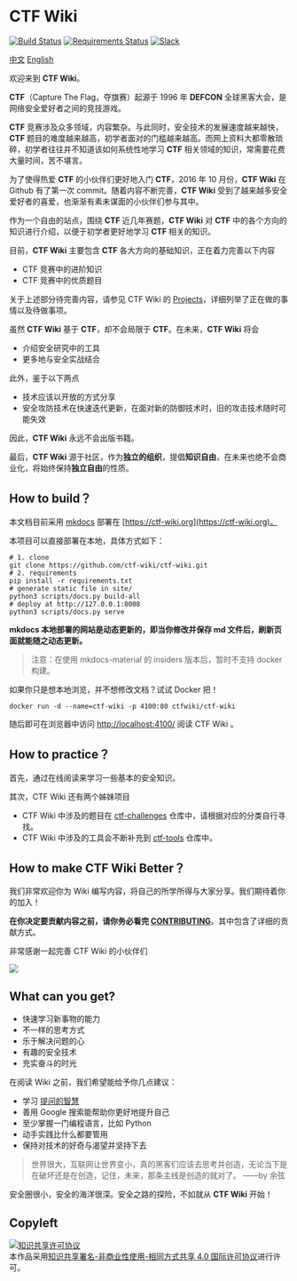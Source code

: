 # CTF Wiki

[![Build Status](https://travis-ci.org/ctf-wiki/ctf-wiki.svg?branch=master)](https://travis-ci.org/ctf-wiki/ctf-wiki)
[![Requirements Status](https://requires.io/github/ctf-wiki/ctf-wiki/requirements.svg?branch=master)](https://requires.io/github/ctf-wiki/ctf-wiki/requirements/?branch=master)
[![Slack](https://img.shields.io/badge/slack-join%20chat-brightgreen.svg)](https://join.slack.com/t/ctf-wiki/shared_invite/enQtNTkwNDg5NDUzNzAzLTQ3YTliNzI5OGNhM2NmNzI3NTU0YWRlNWFkY2EzYTExN2Y3ZjRkNzYzYmRhNDNlYmY5YTVmNjNhYjliZDgyNTY)

[中文](./README-zh_CN.md)  [English](./README.md)

欢迎来到 **CTF Wiki**。

**CTF**（Capture The Flag，夺旗赛）起源于 1996 年 **DEFCON** 全球黑客大会，是网络安全爱好者之间的竞技游戏。

**CTF** 竞赛涉及众多领域，内容繁杂。与此同时，安全技术的发展速度越来越快，**CTF** 题目的难度越来越高，初学者面对的门槛越来越高。而网上资料大都零散琐碎，初学者往往并不知道该如何系统性地学习 **CTF** 相关领域的知识，常需要花费大量时间，苦不堪言。

为了使得热爱 **CTF** 的小伙伴们更好地入门 **CTF**，2016 年 10 月份，**CTF Wiki** 在 Github 有了第一次 commit。随着内容不断完善，**CTF Wiki** 受到了越来越多安全爱好者的喜爱，也渐渐有素未谋面的小伙伴们参与其中。 

作为一个自由的站点，围绕 **CTF** 近几年赛题，**CTF Wiki** 对 **CTF** 中的各个方向的知识进行介绍，以便于初学者更好地学习 **CTF** 相关的知识。

目前，**CTF Wiki** 主要包含 **CTF** 各大方向的基础知识，正在着力完善以下内容

- CTF 竞赛中的进阶知识
- CTF 竞赛中的优质题目

关于上述部分待完善内容，请参见 CTF Wiki 的 [Projects](https://github.com/ctf-wiki/ctf-wiki/projects)，详细列举了正在做的事情以及待做事项。

虽然 **CTF Wiki** 基于 **CTF**，却不会局限于 **CTF**。在未来，**CTF Wiki** 将会

- 介绍安全研究中的工具
- 更多地与安全实战结合

此外，鉴于以下两点

- 技术应该以开放的方式分享
- 安全攻防技术在快速迭代更新，在面对新的防御技术时，旧的攻击技术随时可能失效

因此，**CTF Wiki** 永远不会出版书籍。

最后，**CTF Wiki** 源于社区，作为**独立的组织**，提倡**知识自由**，在未来也绝不会商业化，将始终保持**独立自由**的性质。

## How to build？

本文档目前采用 [mkdocs](https://github.com/mkdocs/mkdocs) 部署在 [https://ctf-wiki.org](https://ctf-wiki.org)。

本项目可以直接部署在本地，具体方式如下：

```shell
# 1. clone
git clone https://github.com/ctf-wiki/ctf-wiki.git
# 2. requirements
pip install -r requirements.txt
# generate static file in site/
python3 scripts/docs.py build-all
# deploy at http://127.0.0.1:8008
python3 scripts/docs.py serve
```

**mkdocs 本地部署的网站是动态更新的，即当你修改并保存 md 文件后，刷新页面就能随之动态更新。**

> 注意：在使用 mkdocs-material 的 insiders 版本后，暂时不支持 docker 构建。

如果你只是想本地浏览，并不想修改文档？试试 Docker 把！

```
docker run -d --name=ctf-wiki -p 4100:80 ctfwiki/ctf-wiki
```
随后即可在浏览器中访问 [http://localhost:4100/](http://localhost:4100/) 阅读 CTF Wiki 。

## How to practice？

首先，通过在线阅读来学习一些基本的安全知识。

其次，CTF Wiki 还有两个姊妹项目

- CTF Wiki 中涉及的题目在 [ctf-challenges](https://github.com/ctf-wiki/ctf-challenges) 仓库中，请根据对应的分类自行寻找。
- CTF Wiki 中涉及的工具会不断补充到 [ctf-tools](https://github.com/ctf-wiki/ctf-tools) 仓库中。

## How to make CTF Wiki Better？

我们非常欢迎你为 Wiki 编写内容，将自己的所学所得与大家分享。我们期待着你的加入！

**在你决定要贡献内容之前，请你务必看完 [CONTRIBUTING](https://ctf-wiki.org/en/contribute/before-contributing/)**。其中包含了详细的贡献方式。 

非常感谢一起完善 CTF Wiki 的小伙伴们

<a href="https://github.com/ctf-wiki/ctf-wiki/graphs/contributors"><img src="https://contrib.rocks/image?repo=ctf-wiki/ctf-wiki" /></a>

## What can you get?

- 快速学习新事物的能力
- 不一样的思考方式
- 乐于解决问题的心
- 有趣的安全技术
- 充实奋斗的时光

在阅读 Wiki 之前，我们希望能给予你几点建议：

- 学习 [提问的智慧](https://github.com/ryanhanwu/How-To-Ask-Questions-The-Smart-Way)
- 善用 Google 搜索能帮助你更好地提升自己
- 至少掌握一门编程语言，比如 Python
- 动手实践比什么都要管用
- 保持对技术的好奇与渴望并坚持下去

> 世界很大，互联网让世界变小，真的黑客们应该去思考并创造，无论当下是在破坏还是在创造，记住，未来，那条主线是创造的就对了。 ——by 余弦

安全圈很小，安全的海洋很深。安全之路的探险，不如就从 **CTF Wiki** 开始！

## Copyleft
<a rel="license" href="http://creativecommons.org/licenses/by-nc-sa/4.0/"><img alt="知识共享许可协议" style="border-width:0" src="https://i.creativecommons.org/l/by-nc-sa/4.0/88x31.png" /></a><br />本作品采用<a rel="license" href="http://creativecommons.org/licenses/by-nc-sa/4.0/">知识共享署名-非商业性使用-相同方式共享 4.0 国际许可协议</a>进行许可。

